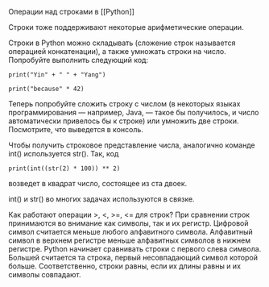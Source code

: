 Операции над строками в [[Python]]

Строки тоже поддерживают некоторые арифметические операции. 

Cтроки в Python можно складывать (сложение строк называется операцией конкатенации), а также умножать строки на число. Попробуйте выполнить следующий код:

	print("Yin" + " " + "Yang")

	print("because" * 42)

Теперь попробуйте сложить строку с числом (в некоторых языках программирования — например, Java, — такое бы получилось, и число автоматически привелось бы к строке) или умножить две строки. Посмотрите, что выведется в консоль.

Чтобы получить строковое представление числа, аналогично команде int() используется str(). Так, код

	print(int((str(2) * 100)) ** 2)
 
возведет в квадрат число, состоящее из ста двоек.

int() и str() во многих задачах используются в связке.

Как работают операции >, <, >=, <= для строк? При сравнении строк принимаются во внимание как символы, так и их регистр. Цифровой символ считается меньше любого алфавитного символа. Алфавитный символ в верхнем регистре меньше алфавитных символов в нижнем регистре. Python начинает сравнивать строки с первого слева символа. Большей считается та строка, первый несовпадающий символ которой больше. Соответственно, строки равны, если их длины равны и их символы совпадают.
